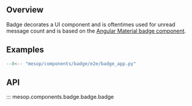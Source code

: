 ## Overview

Badge decorates a UI component and is oftentimes used for unread message count and is based on the [Angular Material badge component](https://material.angular.io/components/badge/overview).

## Examples

```python
--8<-- "mesop/components/badge/e2e/badge_app.py"
```

## API

::: mesop.components.badge.badge.badge
